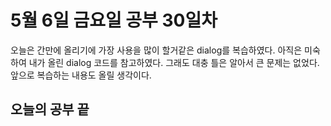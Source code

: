 # 5월 6일 금요일 공부 30일차
오늘은 간만에 올리기에 가장 사용을 많이 할거같은 dialog를 복습하였다. 아직은 미숙하여 내가 올린 dialog 코드를 참고하였다. 그래도 대충 틀은 알아서 큰 문제는 없었다. 앞으로 복습하는 내용도 올릴 생각이다.
## 오늘의 공부 끝 
